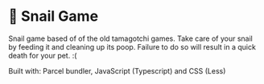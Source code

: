 # 🐌 Snail Game

Snail game based of of the old tamagotchi games. Take care of your snail by feeding it and cleaning up its poop. Failure to do so will result in a quick death for your pet. :(

Built with: Parcel bundler, JavaScript (Typescript) and CSS (Less) 
